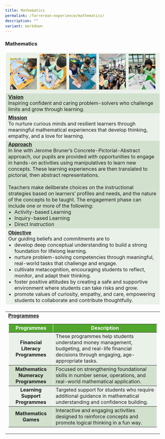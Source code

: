 ```yaml
---
title: Mathematics
permalink: /farrerean-experience/mathematics/
description: ""
variant: markdown
---
```

<h3>Mathematics</h3>
<font size="3">
<table border="1" style="width: 100%; border-collapse: collapse; border-style: solid; border-color: white;">
  <tbody>
    <tr>
      <td bgcolor="eaf1e9" style="text-align: center; border: 1px solid white;" colspan="5">
        <img style="width: 18%; margin: 0.5%;" alt="Math Image 1" src="/images/2025/Math/math_1.jpg">
        <img style="width: 18%; margin: 0.5%;" alt="Math Image 2" src="/images/2025/Math/math_2.jpg">
        <img style="width: 18%; margin: 0.5%;" alt="Math Image 3" src="/images/2025/Math/math_3.jpg">
        <img style="width: 18%; margin: 0.5%;" alt="Math Image 4" src="/images/2025/Math/math_4.jpg">
        <img style="width: 18%; margin: 0.5%;" alt="Math Image 5" src="/images/2025/Math/math_5.jpg">
      </td>
    </tr>
    <tr>
      <td bgcolor="d2e1ce" style="border: 1px solid white;" colspan="5">
        <span style="text-decoration: underline;"><strong>Vision</strong></span><br>
        Inspiring confident and caring problem-solvers who challenge limits and grow through learning.
      </td>
    </tr>
    <tr>
      <td bgcolor="eaf1e9" style="border: 1px solid white;" colspan="5">
        <span style="text-decoration: underline;"><strong>Mission</strong></span><br>
        To nurture curious minds and resilient learners through meaningful mathematical experiences that develop thinking, empathy, and a love for learning.
      </td>
    </tr>
    <tr>
      <td bgcolor="d2e1ce" style="border: 1px solid white;" colspan="5">
        <span style="text-decoration: underline;"><strong>Approach</strong></span><br>
        In line with Jerome Bruner’s Concrete-Pictorial-Abstract approach, our pupils are provided with opportunities to engage in hands-on activities using manipulatives to learn new concepts. These learning experiences are then translated to pictorial, then abstract representations.<br><br>
        Teachers make deliberate choices on the instructional strategies based on learners’ profiles and needs, and the nature of the concepts to be taught. The engagement phase can include one or more of the following:
        <ul style="margin: 0; padding-left: 20px; font-size: 16px;">
          <li>Activity-based Learning</li>
          <li>Inquiry-based Learning</li>
          <li>Direct Instruction</li>
        </ul>
      </td>
    </tr>
    <tr>
      <td bgcolor="eaf1e9" style="border: 1px solid white;" colspan="5">
        <span style="text-decoration: underline;"><strong>Objective</strong></span><br>
        Our guiding beliefs and commitments are to
        <ul style="margin: 0; padding-left: 20px; font-size: 16px;">
          <li>develop deep conceptual understanding to build a strong foundation for lifelong learning.</li>
          <li>nurture problem-solving competencies through meaningful, real-world tasks that challenge and engage.</li>
          <li>cultivate metacognition, encouraging students to reflect, monitor, and adapt their thinking.</li>
          <li>foster positive attitudes by creating a safe and supportive environment where students can take risks and grow.</li>
          <li>promote values of curiosity, empathy, and care, empowering students to collaborate and contribute thoughtfully.</li>
        </ul>
      </td>
    </tr>
  </tbody>
</table>

<table border="1" style="width: 100%; border-collapse: collapse; border-style: solid; border-color: white; margin-top: 20px;">
  <tbody>
    <tr>
      <td>
        <span style="text-decoration: underline;"><strong>Programmes</strong></span><br>
        <table border="1" style="width: 100%; border-collapse: collapse; border-style: solid; border-color: white;">
          <tbody>
            <tr>
              <td bgcolor="51a72c" style="width: 30%; text-align: center;">
                <span style="color: #ffffff;"><strong>Programmes</strong></span>
              </td>
              <td bgcolor="51a72c" style="width: 70%; text-align: center;">
                <span style="color: #ffffff;"><strong>Description</strong></span>
              </td>
            </tr>
            <tr bgcolor="eaf1e9">
              <td style="text-align: center;"><strong>Financial Literacy Programmes</strong></td>
              <td>These programmes help students understand money management, budgeting, and real-life financial decisions through engaging, age-appropriate tasks.</td>
            </tr>
            <tr bgcolor="d2e1ce">
              <td style="text-align: center;"><strong>Mathematics Numeracy Programmes</strong></td>
              <td>Focused on strengthening foundational skills in number sense, operations, and real-world mathematical application.</td>
            </tr>
            <tr bgcolor="eaf1e9">
              <td style="text-align: center;"><strong>Learning Support Programmes</strong></td>
              <td>Targeted support for students who require additional guidance in mathematical understanding and confidence building.</td>
            </tr>
            <tr bgcolor="d2e1ce">
              <td style="text-align: center;"><strong>Mathematics Games</strong></td>
              <td>Interactive and engaging activities designed to reinforce concepts and promote logical thinking in a fun way.</td>
            </tr>
          </tbody>
        </table>
      </td>
    </tr>
  </tbody>
</table>
</font>
